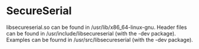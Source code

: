 # SecureSerial
libsecureserial.so can be found in /usr/lib/x86_64-linux-gnu.
Header files can be found in /usr/include/libsecureserial (with the -dev package).
Examples can be fournd in /usr/src/libsecureserial (with the -dev package).
